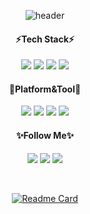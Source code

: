 <!-- 헤더 꾸미기 -->
<div align='center'>
  
![header](https://capsule-render.vercel.app/api?type=waving&color=gradient&height=280&section=header&text=Sora's%20GitHub&fontSize=55&animation=fadeIn)


<!-- 기술 스택 아이콘 -->
<h4 align='center'>⚡Tech Stack⚡</h4>
<img src="https://img.shields.io/badge/JavaScript-F7DF1E?style=flat-square&logo=JavaScript&logoColor=black"/>
<img src="https://img.shields.io/badge/HTML5-E34F26?style=flat-square&logo=HTML5&logoColor=white"/>
<img src="https://img.shields.io/badge/CSS3-1572B6?style=flat-square&logo=CSS3&logoColor=white"/>
<img src="https://img.shields.io/badge/React-61DAFB?style=flat-square&logo=React&logoColor=black"/>
<br />

<!-- 사용 툴 아이콘 -->
<h4 align='center'>🤔Platform&Tool💬</h4>
<img src="https://img.shields.io/badge/VisualStudioCode-007ACC?style=flat-square&logo=VisualStudioCode&logoColor=white"/>
<img src="https://img.shields.io/badge/SourceTree-0052CC?style=flat-square&logo=SourceTree&logoColor=white"/>
<img src="https://img.shields.io/badge/Jira-0052CC?style=flat-square&logo=Jira&logoColor=white"/>
<img src="https://img.shields.io/badge/GitLab-FC6D26?style=flat-square&logo=GitLab&logoColor=white"/>
<br />

<!-- 컨택트 아이콘 -->
<h4 align='center'>✨Follow Me✨</h4>
<p align='center'>
<a href="https://github.com/mnpine12"><img src="https://img.shields.io/badge/github-181717?style=flat-square&logo=github&logoColor=white" /></a>
<a href="https://velog.io/@mnpine12"><img src="https://img.shields.io/badge/Velog-3DDC84?style=flat-square&logo=Blogger&logoColor=white" /></a>
<a href="mailto:mnpine12@gmail.com"><img src="https://img.shields.io/badge/Gmail-d14836?style=flat-square&logo=Gmail&logoColor=white&link=mnpine12@gmail.com"/></a>
</p>
<!-- 내 경력기술서 리포지터리 표출 -->

<br />

[![Readme Card](https://github-readme-stats.vercel.app/api/pin/?username=mnpine12&repo=vanilla-todolist)](https://github.com/mnpine12/vanilla-todolist)
</div>

<!-- 푸터 꾸미기 -->
<!-- ![Footer](https://capsule-render.vercel.app/api?type=waving&color=gradient&height=200&section=footer) -->
